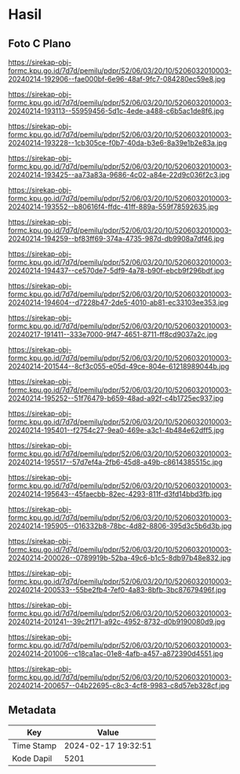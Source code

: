 # Hasil

## Foto C Plano

https://sirekap-obj-formc.kpu.go.id/7d7d/pemilu/pdpr/52/06/03/20/10/5206032010003-20240214-192906--fae000bf-6e96-48af-9fc7-084280ec59e8.jpg

https://sirekap-obj-formc.kpu.go.id/7d7d/pemilu/pdpr/52/06/03/20/10/5206032010003-20240214-193113--55959456-5d1c-4ede-a488-c6b5ac1de8f6.jpg

https://sirekap-obj-formc.kpu.go.id/7d7d/pemilu/pdpr/52/06/03/20/10/5206032010003-20240214-193228--1cb305ce-f0b7-40da-b3e6-8a39e1b2e83a.jpg

https://sirekap-obj-formc.kpu.go.id/7d7d/pemilu/pdpr/52/06/03/20/10/5206032010003-20240214-193425--aa73a83a-9686-4c02-a84e-22d9c036f2c3.jpg

https://sirekap-obj-formc.kpu.go.id/7d7d/pemilu/pdpr/52/06/03/20/10/5206032010003-20240214-193552--b80616f4-ffdc-41ff-889a-559f78592635.jpg

https://sirekap-obj-formc.kpu.go.id/7d7d/pemilu/pdpr/52/06/03/20/10/5206032010003-20240214-194259--bf83ff69-374a-4735-987d-db9908a7df46.jpg

https://sirekap-obj-formc.kpu.go.id/7d7d/pemilu/pdpr/52/06/03/20/10/5206032010003-20240214-194437--ce570de7-5df9-4a78-b90f-ebcb9f296bdf.jpg

https://sirekap-obj-formc.kpu.go.id/7d7d/pemilu/pdpr/52/06/03/20/10/5206032010003-20240214-194604--d7228b47-2de5-4010-ab81-ec33103ee353.jpg

https://sirekap-obj-formc.kpu.go.id/7d7d/pemilu/pdpr/52/06/03/20/10/5206032010003-20240217-191411--333e7000-9f47-4651-8711-ff8cd9037a2c.jpg

https://sirekap-obj-formc.kpu.go.id/7d7d/pemilu/pdpr/52/06/03/20/10/5206032010003-20240214-201544--8cf3c055-e05d-49ce-804e-61218989044b.jpg

https://sirekap-obj-formc.kpu.go.id/7d7d/pemilu/pdpr/52/06/03/20/10/5206032010003-20240214-195252--51f76479-b659-48ad-a92f-c4b1725ec937.jpg

https://sirekap-obj-formc.kpu.go.id/7d7d/pemilu/pdpr/52/06/03/20/10/5206032010003-20240214-195401--f2754c27-9ea0-469e-a3c1-4b484e62dff5.jpg

https://sirekap-obj-formc.kpu.go.id/7d7d/pemilu/pdpr/52/06/03/20/10/5206032010003-20240214-195517--57d7ef4a-2fb6-45d8-a49b-c8614385515c.jpg

https://sirekap-obj-formc.kpu.go.id/7d7d/pemilu/pdpr/52/06/03/20/10/5206032010003-20240214-195643--45faecbb-82ec-4293-811f-d3fd14bbd3fb.jpg

https://sirekap-obj-formc.kpu.go.id/7d7d/pemilu/pdpr/52/06/03/20/10/5206032010003-20240214-195905--016332b8-78bc-4d82-8806-395d3c5b6d3b.jpg

https://sirekap-obj-formc.kpu.go.id/7d7d/pemilu/pdpr/52/06/03/20/10/5206032010003-20240214-200026--0789919b-52ba-49c6-b1c5-8db97b48e832.jpg

https://sirekap-obj-formc.kpu.go.id/7d7d/pemilu/pdpr/52/06/03/20/10/5206032010003-20240214-200533--55be2fb4-7ef0-4a83-8bfb-3bc87679496f.jpg

https://sirekap-obj-formc.kpu.go.id/7d7d/pemilu/pdpr/52/06/03/20/10/5206032010003-20240214-201241--39c2f171-a92c-4952-8732-d0b9190080d9.jpg

https://sirekap-obj-formc.kpu.go.id/7d7d/pemilu/pdpr/52/06/03/20/10/5206032010003-20240214-201006--c18ca1ac-01e8-4afb-a457-a872390d4551.jpg

https://sirekap-obj-formc.kpu.go.id/7d7d/pemilu/pdpr/52/06/03/20/10/5206032010003-20240214-200657--04b22695-c8c3-4cf8-9983-c8d57eb328cf.jpg


## Metadata

| Key        | Value               |
| ---------- | ------------------- |
| Time Stamp | 2024-02-17 19:32:51 |
| Kode Dapil | 5201                |



